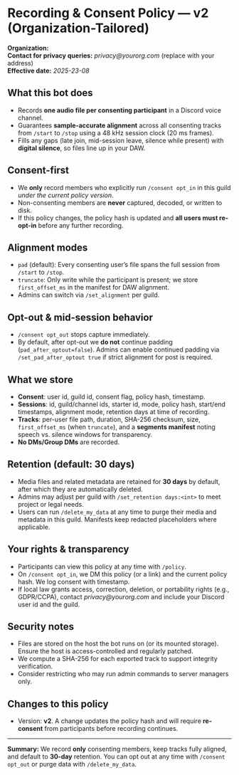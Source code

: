 # Recording & Consent Policy — v2 (Organization-Tailored)

**Organization:** _<Druidic Development>_  
**Contact for privacy queries:** _privacy@yourorg.com_ (replace with your address)  
**Effective date:** _2025-23-08_

## What this bot does
- Records **one audio file per consenting participant** in a Discord voice channel.
- Guarantees **sample-accurate alignment** across all consenting tracks from `/start` to `/stop` using a 48 kHz session clock (20 ms frames).
- Fills any gaps (late join, mid-session leave, silence while present) with **digital silence**, so files line up in your DAW.

## Consent-first
- We **only** record members who explicitly run `/consent opt_in` in this guild _under the current policy version_.
- Non-consenting members are **never** captured, decoded, or written to disk.
- If this policy changes, the policy hash is updated and **all users must re-opt-in** before any further recording.

## Alignment modes
- `pad` (default): Every consenting user’s file spans the full session from `/start` to `/stop`.
- `truncate`: Only write while the participant is present; we store `first_offset_ms` in the manifest for DAW alignment.
- Admins can switch via `/set_alignment` per guild.

## Opt-out & mid-session behavior
- `/consent opt_out` stops capture immediately.
- By default, after opt-out we **do not** continue padding (`pad_after_optout=false`). Admins can enable continued padding via `/set_pad_after_optout true` if strict alignment for post is required.

## What we store
- **Consent**: user id, guild id, consent flag, policy hash, timestamp.
- **Sessions**: id, guild/channel ids, starter id, mode, policy hash, start/end timestamps, alignment mode, retention days at time of recording.
- **Tracks**: per-user file path, duration, SHA-256 checksum, size, `first_offset_ms` (when `truncate`), and a **segments manifest** noting speech vs. silence windows for transparency.
- **No DMs/Group DMs** are recorded.

## Retention (default: 30 days)
- Media files and related metadata are retained for **30 days** by default, after which they are automatically deleted.
- Admins may adjust per guild with `/set_retention days:<int>` to meet project or legal needs.
- Users can run `/delete_my_data` at any time to purge their media and metadata in this guild. Manifests keep redacted placeholders where applicable.

## Your rights & transparency
- Participants can view this policy at any time with `/policy`.
- On `/consent opt_in`, we DM this policy (or a link) and the current policy hash. We log consent with timestamp.
- If local law grants access, correction, deletion, or portability rights (e.g., GDPR/CCPA), contact _privacy@yourorg.com_ and include your Discord user id and the guild.

## Security notes
- Files are stored on the host the bot runs on (or its mounted storage). Ensure the host is access-controlled and regularly patched.
- We compute a SHA-256 for each exported track to support integrity verification.
- Consider restricting who may run admin commands to server managers only.

## Changes to this policy
- Version: **v2**. A change updates the policy hash and will require **re-consent** from participants before recording continues.

---
**Summary:** We record **only** consenting members, keep tracks fully aligned, and default to **30-day** retention. You can opt out at any time with `/consent opt_out` or purge data with `/delete_my_data`.
